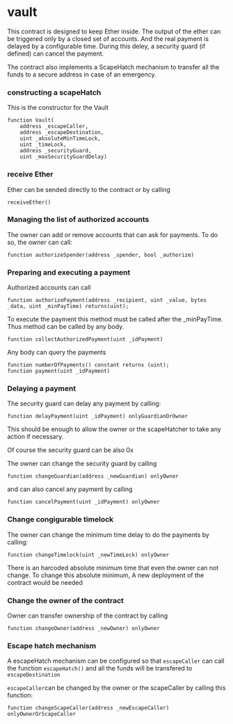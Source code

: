 # vault

This contract is designed to keep Ether inside. The output of the ether can be
triggered only by a closed set of accounts. And the real payment is delayed by
a configurable time. During this deley, a security guard (if defined) can cancel the
payment.

The contract also implements a ScapeHatch mechanism to transfer all the funds to
a secure address in case of an emergency.

### constructing a scapeHatch

This is the constructor for the Vault

    function Vault(
        address _escapeCaller,
        address _escapeDestination,
        uint _absoluteMinTimeLock,
        uint _timeLock,
        address _securityGuard,
        uint _maxSecurityGuardDelay)


### receive Ether

Ether can be sended directly to the contract or by calling

    receiveEther()

### Managing the list of authorized accounts

The owner can add or remove accounts that can ask for payments. To do so,
the owner can call:

    function authorizeSpender(address _spender, bool _authorize)

### Preparing and executing a payment

Authorized accounts can call

    function authorizePayment(address _recipient, uint _value, bytes _data, uint _minPayTime) returns(uint);

To execute the payment this method must be called after the _minPayTime. Thus method
can be called by any body.

    function collectAuthorizedPayment(uint _idPayment)

Any body can query the payments

    function numberOfPayments() constant returns (uint);
    function payment(uint _idPayment)

### Delaying a payment

The security guard can delay any payment by calling:

    function delayPayment(uint _idPayment) onlyGuardianOrOwner

This should be enough to allow the owner or the scapeHatcher to take any action
if necessary.

Of course the security guard can be also 0x

The owner can change the security guard by calling

    function changeGuardian(address _newGuardian) onlyOwner

and can also cancel any payment by calling

    function cancelPayment(uint _idPayment) onlyOwner

### Change congigurable timelock

The owner can change the minimum time delay to do the payments by calling:

    function changeTimelock(uint _newTimeLock) onlyOwner

There is an harcoded absolute minimum time that even the owner can not change.
To change this absolute minimum, A new deployment of the contract would be needed

### Change the owner of the contract

Owner can transfer ownership of the contract by calling

    function changeOwner(address _newOwner) onlyOwner

### Escape hatch mechanism

A escapeHatch mechanism can be configured so that `escapeCaller` can call
the function `escapeHatch()` and all the funds will be transfered to `escapeDestination`

`escapeCaller`can be changed by the owner or the scapeCaller by calling this function:

    function changeScapeCaller(address _newEscapeCaller) onlyOwnerOrScapeCaller

